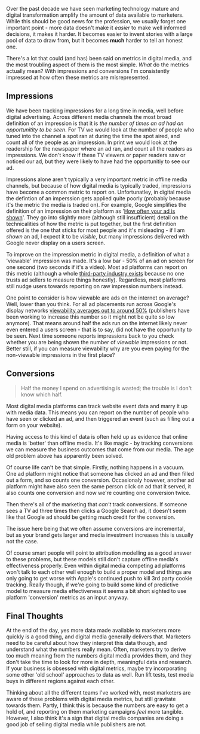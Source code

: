 Over the past decade we have seen marketing technology mature and digital transformation amplify the amount of data available to marketers. While this should be good news for the profession, we usually forget one important point - more data doesn't make it *easier* to make well informed decisions, it makes it harder. It becomes easier to invent stories with a large pool of data to draw from, but it becomes **much** harder to tell an honest one.

There's a lot that could (and has) been said on metrics in digital media, and the most troubling aspect of them is the most simple. *What* do the metrics actually mean? With impressions and conversions I'm consistently impressed at how often these metrics are misrepresented.

## Impressions

We have been tracking impressions for a long time in media, well before digital advertising. Across different media channels the most broad definition of an impression is that it is *the number of times an ad had an opportunitity to be seen*. For TV we would look at the number of people who tuned into the channel a spot ran at during the time the spot aired, and count all of the people as an impression. In print we would look at the readership for the newspaper where an ad ran, and count all the readers as impressions. We don't know if these TV viewers or paper readers saw or noticed our ad, but they were likely to have had the opportunitiy to see our ad.

Impressions alone aren't typically a very important metric in offline media channels, but because of how digital media is typically traded, impressions have become a common metric to report on. Unfortunatley, in digital media the defintion of an imperssion gets applied quite poorly (probably because it's the metric the media is traded on). For example, Google simplifies the definition of an impression on their platform as '[How often your ad is shown](https://support.google.com/google-ads/answer/6320)'. They go into slightly more (although still insufficient) detail on the technicalities of how the metric is put together, but the first definition offered is the one that sticks for most people and it's misleading - if I am *shown* an ad, I expect it to be *visible*, but many impressions delivered with Google never display on a users screen.

To improve on the impression metric in digital media, a definition of what a 'viewable' impression was made. It's a low bar - 50% of an ad on screen for one second (two seconds if it's a video). Most ad platforms can report on this metric (although a whole [third-party industry exists](https://headerbidding.co/viewability-vendors-for-publishers/) because no one trusts ad sellers to measure things honestly). Regardless, most platforms still nudge users towards reporting on raw impression numbers instead.

One point to consider is how viewable are ads on the internet on average? Well, lower than you think. For all ad placements run across Google's display networks [viewability averages out to around 50%](https://www.adexchanger.com/data-exchanges/google-viewability-benchmark-more-than-half-of-all-ads-arent-seen/) (publishers have been working to increase this number so it might not be quite so low anymore). That means around half the ads run on the internet likely never even entered a users screen - that is to say, did not have the opportunity to be seen. Next time someone reports impressions back to you check whether you are being shown the number of *viewable* impressions or not. Better still, if you can measure viewability why are you even paying for the non-viewable impressions in the first place?

## Conversions

>Half the money I spend on advertising is wasted; the trouble is I don't know which half.

Most digital media platforms can track website event data and marry it up with media data. This means you can report on the number of people who have seen or clicked an ad, and then triggered an event (such as filling out a form on your website).

Having access to this kind of data is often held up as evidence that online media is 'better' than offline media. It's like magic - by tracking conversions we can measure the business outcomes that come from our media. The age old problem above has apparently been solved.

Of course life can't be that simple. Firstly, nothing happens in a vacuum. One ad platform might notice that someone has clicked an ad and then filled out a form, and so counts one conversion. Occasionaly however, another ad platform might have also seen the same person click on ad that it served, it also counts one conversion and now we're counting one conversion twice.

Then there's all of the marketing that *can't* track conversions. If someone sees a TV ad three times then clicks a Google Search ad, it doesn't seem like that Google ad should be getting much credit for the conversion.

The issue here being that we often assume conversions are incremental, but as your brand gets larger and media investment increases this is usually not the case.

Of course smart people will point to attribution modelling as a good answer to these problems, but these models still don't capture offline media's effectiveness properly. Even within digital media competing ad platforms won't talk to each other well enough to build a proper model and things are only going to get worse with Apple's continued push to kill 3rd party cookie tracking. Really though, if we're going to build some kind of predictive model to measure media effectiveness it seems a bit short sighted to use platform 'conversion' metrics as an input anyway.

## Final Thoughts

At the end of the day, yes more data made available to marketers more quickly is a good thing, and digital media generally delivers that. Marketers need to be careful about how they interpret this data though, and understand what the numbers really mean. Often, marketers try to derive too much meaning from the numbers digital media provides them, and they don't take the time to look for more in depth, meaningful data and research. If your business is obsessed with digital metrics, maybe try incorporating some other 'old school' approaches to data as well. Run lift tests, test media buys in different regions against each other.

Thinking about all the different teams I've worked with, most marketers are aware of these problems with digital media metrics, but still gravitate towards them. Partly, I think this is because the numbers are easy to get a hold of, and reporting on them marketing campaigns *feel* more tangible. However, I also think it's a sign that digital media companies are doing a good job of selling digital media while publishers are not.